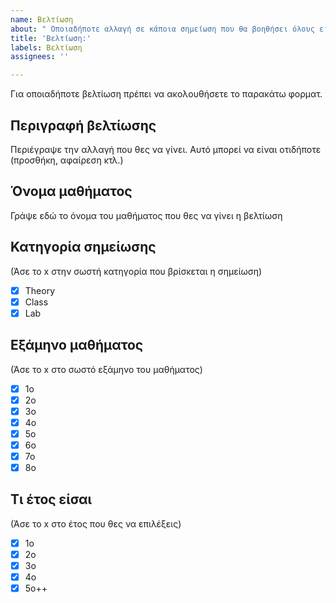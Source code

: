 ```yaml
---
name: Βελτίωση
about: " Οποιαδήποτε αλλαγή σε κάποια σημείωση που θα βοηθήσει όλους είναι ευπρόσδεκτη."
title: 'Βελτίωση:'
labels: Βελτίωση
assignees: ''

---
```


Για οποιαδήποτε βελτίωση πρέπει να ακολουθήσετε το παρακάτω φορματ.
 
## Περιγραφή βελτίωσης

Περιέγραψε την αλλαγή που θες να γίνει. Αυτό μπορεί να είναι οτιδήποτε (προσθήκη, αφαίρεση κτλ.)

##  Όνομα μαθήματος

Γράψε εδώ το όνομα του μαθήματος που θες να γίνει η βελτίωση

##  Κατηγορία σημείωσης
(Άσε το x στην σωστή κατηγορία που βρίσκεται η σημείωση)

- [x] Theory
- [x] Class
- [x] Lab

## Εξάμηνο μαθήματος

(Άσε το x στο σωστό εξάμηνο του μαθήματος)

- [x] 1ο
- [x] 2ο
- [x] 3ο
- [x] 4ο
- [x] 5ο
- [x] 6ο
- [x] 7ο
- [x] 8ο

## Τι έτος είσαι

(Άσε το x στο έτος που θες να επιλέξεις)

- [x] 1ο
- [x] 2ο
- [x] 3ο
- [x] 4ο
- [x] 5ο++
